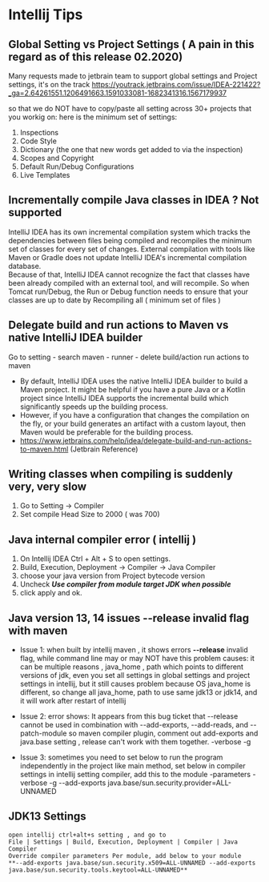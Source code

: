 # Intellij Tips

## Global Setting vs Project Settings ( A pain in this regard as of this release 02.2020)
Many requests made to jetbrain team to support global settings and Project settings, it's on the track
https://youtrack.jetbrains.com/issue/IDEA-221422?_ga=2.64261551.1206491663.1591033081-1682341316.1567179937

so that we do NOT have to copy/paste all setting across 30+ projects that you workig on: here is the minimum set of settings:
1. Inspections
1. Code Style
1. Dictionary (the one that new words get added to via the inspection)
1. Scopes and Copyright
1. Default Run/Debug Configurations
1. Live Templates

## Incrementally compile Java classes in IDEA ? Not supported
IntelliJ IDEA has its own incremental compilation system which tracks the dependencies between files being compiled and recompiles the minimum set of classes for every set of changes.
External compilation with tools like Maven or Gradle does not update IntelliJ IDEA's incremental compilation database.  
Because of that, IntelliJ IDEA cannot recognize the fact that classes have been already compiled with an external tool, and will recompile.
So when Tomcat run/Debug, the Run or Debug function needs to ensure that your classes are up to date by Recompiling all ( minimum set of files )

## Delegate build and run actions to Maven vs native IntelliJ IDEA builder
Go to setting - search maven - runner - delete build/action run actions to maven
- By default, IntelliJ IDEA uses the native IntelliJ IDEA builder to build a Maven project.  It might be helpful if you have a pure Java or a Kotlin project since IntelliJ IDEA supports the incremental build which significantly speeds up the building process.
- However, if you have a configuration that changes the compilation on the fly, or your build generates an artifact with a custom layout, then Maven would be preferable for the building process.
- https://www.jetbrains.com/help/idea/delegate-build-and-run-actions-to-maven.html (Jetbrain Reference)

##  Writing classes when compiling is suddenly very, very slow
1. Go to Setting -> Compiler
2. Set compile Head Size to 2000 ( was 700)

##  Java internal compiler error ( intellij )
1. On Intellij IDEA Ctrl + Alt + S to open settings.
1. Build, Execution, Deployment -> Compiler -> Java Compiler
1. choose your java version from Project bytecode version
1. Uncheck ***Use compiler from module target JDK when possible***
1. click apply and ok.

## Java version 13, 14 issues --release invalid flag  with maven

- Issue 1:
when built by intellij maven , it shows errors **--release** invalid flag, while command line may or may NOT have this problem
causes: it can be multiple reasons , java_home , path which points to different versions of jdk, even you set all settings in global settings and project settings in intellij,
but it still causes problem because OS java_home is different, so change all java_home, path to use same jdk13 or jdk14, and it will work after restart of intellij

- Issue 2:
error shows: It appears from this bug ticket that --release cannot be used in combination with --add-exports, --add-reads, and --patch-module
so maven compiler plugin, comment out  add-exports and java.base setting , release can't work with them together.
						<arg>-verbose</arg>
						<arg>-g</arg>
<!--						<arg>&#45;&#45;add-exports</arg>-->
<!--						<arg>java.base/sun.security.provider=ALL-UNNAMED</arg>-->

- Issue 3:
sometimes you need to set below to run the program independently in the project like main method, set below in compiler settings
in intellij setting compiler, add this to the module -parameters -verbose -g --add-exports java.base/sun.security.provider=ALL-UNNAMED

## JDK13 Settings
    open intellij ctrl+alt+s setting , and go to
    File | Settings | Build, Execution, Deployment | Compiler | Java Compiler
    Override compiler parameters Per module, add below to your module
    **--add-exports java.base/sun.security.x509=ALL-UNNAMED --add-exports java.base/sun.security.tools.keytool=ALL-UNNAMED**